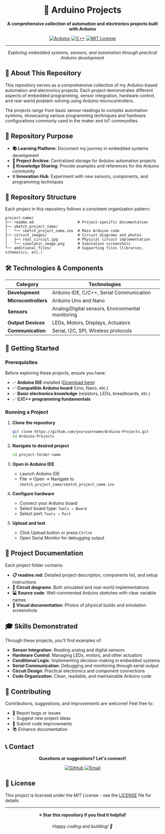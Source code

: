 <div align="center">

# 🔧 Arduino Projects

**A comprehensive collection of automation and electronics projects built with Arduino**

[![Arduino](https://img.shields.io/badge/Arduino-00979D?style=for-the-badge&logo=Arduino&logoColor=white)](https://www.arduino.cc/)
[![C++](https://img.shields.io/badge/C%2B%2B-00599C?style=for-the-badge&logo=c%2B%2B&logoColor=white)](https://isocpp.org/)
[![MIT License](https://img.shields.io/badge/License-MIT-green.svg?style=for-the-badge)](https://choosealicense.com/licenses/mit/)

---

*Exploring embedded systems, sensors, and automation through practical Arduino development*

</div>

## 🌟 About This Repository

This repository serves as a comprehensive collection of my Arduino-based automation and electronics projects. Each project demonstrates different aspects of embedded programming, sensor integration, hardware control, and real-world problem-solving using Arduino microcontrollers.

The projects range from basic sensor readings to complex automation systems, showcasing various programming techniques and hardware configurations commonly used in the maker and IoT communities.

## 🎯 Repository Purpose

- **📚 Learning Platform**: Document my journey in embedded systems development
- **🔧 Project Archive**: Centralized storage for Arduino automation projects
- **🤝 Knowledge Sharing**: Provide examples and references for the Arduino community
- **💡 Innovation Hub**: Experiment with new sensors, components, and programming techniques

## 📁 Repository Structure

Each project in this repository follows a consistent organization pattern:

```
project-name/
├── readme.md                    # Project-specific documentation
├── sketch_project_name/
│   └── sketch_project_name.ino  # Main Arduino code
├── circuit_images/              # Circuit diagrams and photos
│   ├── real_circuit.jpg         # Physical circuit implementation
│   └── simulator_image.png      # Simulation screenshots
└── additional_files/            # Supporting files (libraries, schematics, etc.)
```

## 🛠️ Technologies & Components

<div align="center">

| Category | Technologies |
|----------|-------------|
| **Development** | Arduino IDE, C/C++, Serial Communication |
| **Microcontrollers** | Arduino Uno and Nano |
| **Sensors** | Analog/Digital sensors, Environmental monitoring |
| **Output Devices** | LEDs, Motors, Displays, Actuators |
| **Communication** | Serial, I2C, SPI, Wireless protocols |

</div>

## 🚀 Getting Started

### Prerequisites

Before exploring these projects, ensure you have:

- ✅ **Arduino IDE** installed ([Download here](https://www.arduino.cc/en/software))
- ✅ **Compatible Arduino board** (Uno, Nano, etc.)
- ✅ **Basic electronics knowledge** (resistors, LEDs, breadboards, etc.)
- ✅ **C/C++ programming fundamentals**

### Running a Project

1. **Clone the repository**
   ```bash
   git clone https://github.com/yourusername/Arduino-Projects.git
   cd Arduino-Projects
   ```

2. **Navigate to desired project**
   ```bash
   cd project-folder-name
   ```

3. **Open in Arduino IDE**
   - Launch Arduino IDE
   - File → Open → Navigate to `sketch_project_name/sketch_project_name.ino`

4. **Configure hardware**
   - Connect your Arduino board
   - Select board type: `Tools → Board`
   - Select port: `Tools → Port`

5. **Upload and test**
   - Click Upload button or press `Ctrl+U`
   - Open Serial Monitor for debugging output

## 📖 Project Documentation

Each project folder contains:

- **📋 readme.md**: Detailed project description, components list, and setup instructions
- **🔌 Circuit diagrams**: Both simulated and real-world implementations
- **💻 Source code**: Well-commented Arduino sketches with clear variable names
- **📸 Visual documentation**: Photos of physical builds and simulation screenshots

## 🎓 Skills Demonstrated

Through these projects, you'll find examples of:

- **Sensor Integration**: Reading analog and digital sensors
- **Hardware Control**: Managing LEDs, motors, and other actuators
- **Conditional Logic**: Implementing decision-making in embedded systems
- **Serial Communication**: Debugging and monitoring through serial output
- **Circuit Design**: Practical electronics and component connections
- **Code Organization**: Clean, readable, and maintainable Arduino code

## 🤝 Contributing

Contributions, suggestions, and improvements are welcome! Feel free to:

- 🐛 Report bugs or issues
- 💡 Suggest new project ideas
- 🔧 Submit code improvements
- 📚 Enhance documentation

## 📞 Contact

<div align="center">

**Questions or suggestions? Let's connect!**

[![GitHub](https://img.shields.io/badge/GitHub-100000?style=for-the-badge&logo=github&logoColor=white)](https://github.com/Grolla05)
[![Email](https://img.shields.io/badge/Email-D14836?style=for-the-badge&logo=gmail&logoColor=white)](mailto:fegrolla0210@gmail.com)

</div>

## 📄 License

This project is licensed under the MIT License - see the [LICENSE](LICENSE) file for details.

---

<div align="center">

**⭐ Star this repository if you find it helpful!**

*Happy coding and building! 🚀*

</div>